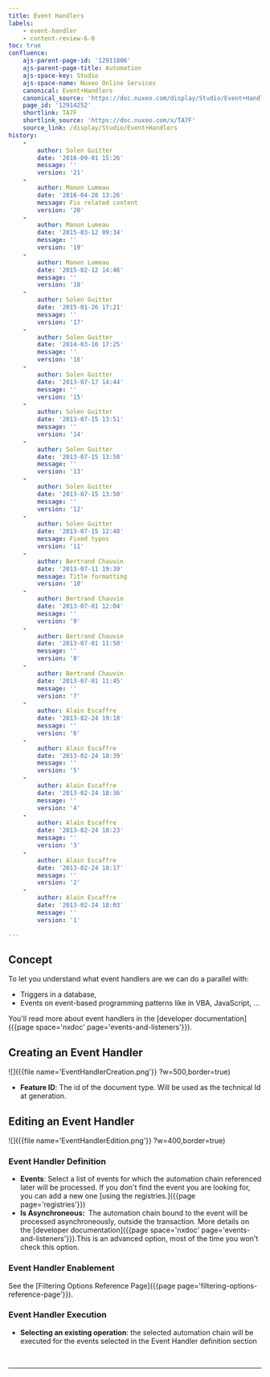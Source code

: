 ```yaml
---
title: Event Handlers
labels:
    - event-handler
    - content-review-6-0
toc: true
confluence:
    ajs-parent-page-id: '12911806'
    ajs-parent-page-title: Automation
    ajs-space-key: Studio
    ajs-space-name: Nuxeo Online Services
    canonical: Event+Handlers
    canonical_source: 'https://doc.nuxeo.com/display/Studio/Event+Handlers'
    page_id: '12914252'
    shortlink: TA7F
    shortlink_source: 'https://doc.nuxeo.com/x/TA7F'
    source_link: /display/Studio/Event+Handlers
history:
    - 
        author: Solen Guitter
        date: '2016-09-01 15:26'
        message: ''
        version: '21'
    - 
        author: Manon Lumeau
        date: '2016-04-28 13:26'
        message: Fix related content
        version: '20'
    - 
        author: Manon Lumeau
        date: '2015-03-12 09:34'
        message: ''
        version: '19'
    - 
        author: Manon Lumeau
        date: '2015-02-12 14:46'
        message: ''
        version: '18'
    - 
        author: Solen Guitter
        date: '2015-01-26 17:21'
        message: ''
        version: '17'
    - 
        author: Solen Guitter
        date: '2014-03-10 17:25'
        message: ''
        version: '16'
    - 
        author: Solen Guitter
        date: '2013-07-17 14:44'
        message: ''
        version: '15'
    - 
        author: Solen Guitter
        date: '2013-07-15 13:51'
        message: ''
        version: '14'
    - 
        author: Solen Guitter
        date: '2013-07-15 13:50'
        message: ''
        version: '13'
    - 
        author: Solen Guitter
        date: '2013-07-15 13:50'
        message: ''
        version: '12'
    - 
        author: Solen Guitter
        date: '2013-07-15 12:48'
        message: Fixed typos
        version: '11'
    - 
        author: Bertrand Chauvin
        date: '2013-07-11 19:39'
        message: Title formatting
        version: '10'
    - 
        author: Bertrand Chauvin
        date: '2013-07-01 12:04'
        message: ''
        version: '9'
    - 
        author: Bertrand Chauvin
        date: '2013-07-01 11:50'
        message: ''
        version: '8'
    - 
        author: Bertrand Chauvin
        date: '2013-07-01 11:45'
        message: ''
        version: '7'
    - 
        author: Alain Escaffre
        date: '2013-02-24 19:18'
        message: ''
        version: '6'
    - 
        author: Alain Escaffre
        date: '2013-02-24 18:39'
        message: ''
        version: '5'
    - 
        author: Alain Escaffre
        date: '2013-02-24 18:36'
        message: ''
        version: '4'
    - 
        author: Alain Escaffre
        date: '2013-02-24 18:23'
        message: ''
        version: '3'
    - 
        author: Alain Escaffre
        date: '2013-02-24 18:17'
        message: ''
        version: '2'
    - 
        author: Alain Escaffre
        date: '2013-02-24 18:03'
        message: ''
        version: '1'

---
```

## Concept

To let you understand what event handlers are we can do a parallel with:

*   Triggers in a database,
*   Events on event-based programming patterns like in VBA, JavaScript, ...&nbsp;

You'll read more about event handlers in the&nbsp;[developer documentation]({{page space='nxdoc' page='events-and-listeners'}}).

## Creating an Event Handler

<div>

![]({{file name='EventHandlerCreation.png'}} ?w=500,border=true)

</div>

*   **Feature ID**: The&nbsp;id of the document type. Will be used as the technical Id at generation.&nbsp;

## Editing an Event Handler

![]({{file name='EventHandlerEdition.png'}} ?w=400,border=true)

### Event Handler Definition

*   **Events**: Select a list of events for which the automation chain referenced later will be processed. If you don't find the event you are looking for, you can add a new one [using the registries.]({{page page='registries'}})
*   **Is Asynchroneous:&nbsp;**&nbsp;The automation chain bound to the event will be processed asynchroneously, outside the transaction. More details on the&nbsp;[developer documentation]({{page space='nxdoc' page='events-and-listeners'}}).This is an advanced option, most of the time you won't check this option.

### Event Handler Enablement

See the&nbsp;[Filtering Options Reference Page]({{page page='filtering-options-reference-page'}}).

### Event Handler Execution

*   **Selecting an existing operation**: the selected automation chain will be executed for the events selected in the Event Handler definition section

&nbsp;

* * *